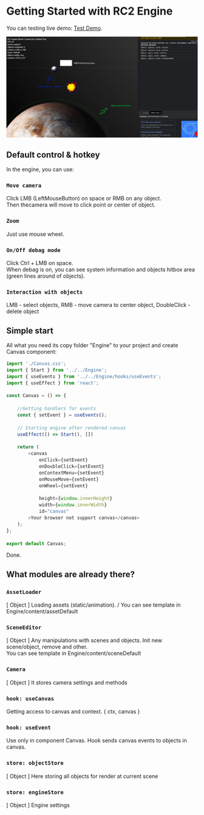 # Getting Started with RC2 Engine

You can testing live demo: [Test Demo](https://idyllic-ganache-2809ec.netlify.app/).

![alt text](https://github.com/cardinaltroy/rc2-engine/blob/main/scrn1.jpg?raw=true)

## Default control & hotkey

In the engine, you can use:

### `Move camera`

Click LMB (LeftMouseButton) on space or RMB on any object.\
Then thecamera will move to click point or center of object.

### `Zoom`

Just use mouse wheel.

### `On/Off debag mode`

Click Ctrl + LMB on space.\
When debag is on, you can see system information and objects hitbox area (green lines around of objects).

### `Interaction with objects`

LMB - select objects, RMB - move camera to center object, DoubleClick - delete object

## Simple start

All what you need its copy folder "Engine" to your project and create Canvas component:

```js
import './Canvas.css';
import { Start } from '../../Engine';
import { useEvents } from '../../Engine/hooks/useEvents';
import { useEffect } from 'react';

const Canvas = () => {

    //Getting handlers for events
    const { setEvent } = useEvents();
    
    // Starting engine after rendered canvas
    useEffect(() => Start(), [])

    return (
        <canvas
            onClick={setEvent}
            onDoubleClick={setEvent}
            onContextMenu={setEvent}
            onMouseMove={setEvent}
            onWheel={setEvent}

            height={window.innerHeight}
            width={window.innerWidth}
            id="canvas"
        >Your browser not support canvas</canvas>
    );
};

export default Canvas;
```
Done.

## What modules are already there?

### `AssetLoader`

[ Object ] Loading assets (static/animation). /
You can see template in Engine/content/assetDefault

### `SceneEditor`

[ Object ] Any manipulations with scenes and objects. Init new scene/object, remove and other.\
You can see template in Engine/content/sceneDefault

### `Camera`

[ Object ] It stores camera settings and methods

### `hook: useCanvas`

Getting access to canvas and context. { ctx, canvas }

### `hook: useEvent`

Use only in component Canvas. Hook sends canvas events to objects in canvas.

### `store: objectStore`

[ Object ] Here storing all objects for render at current scene

### `store: engineStore`

[ Object ] Engine settings
